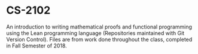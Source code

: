 # CS-2102
An introduction to writing mathematical proofs and functional programming using the Lean programming language (Repositories maintained with Git Version Control). Files are from work done throughout the class, completed in Fall Semester of 2018.
